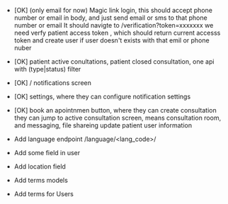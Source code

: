 * [OK] (only email for now) Magic link login, this should accept phone number or email in body, and just send email or sms to that phone number or email It should navigte to /verification?token=xxxxxxx we need verfy patient access token , which should return current accesss token and create user if user doesn't exists with that emil or phone nuber

* [OK] patient active conultations, patient closed consultation, one api with (type|status) filter
* [OK] / notifications screen
* [OK] settings, where they can configure notification settings
* [OK] book an apointnmen button, where they can create consultation
they can jump to active consultation screen, means consultation room, and messaging, file shareing
update patient user information

* Add language endpoint /language/<lang_code>/
* Add some field in user
* Add location field
* Add terms models
* Add terms for Users
